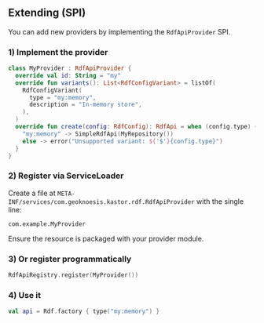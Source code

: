 ## Extending (SPI)

You can add new providers by implementing the `RdfApiProvider` SPI.

### 1) Implement the provider
```kotlin
class MyProvider : RdfApiProvider {
  override val id: String = "my"
  override fun variants(): List<RdfConfigVariant> = listOf(
    RdfConfigVariant(
      type = "my:memory",
      description = "In-memory store",
    ),
  )
  override fun create(config: RdfConfig): RdfApi = when (config.type) {
    "my:memory" -> SimpleRdfApi(MyRepository())
    else -> error("Unsupported variant: ${'$'}{config.type}")
  }
}
```

### 2) Register via ServiceLoader
Create a file at `META-INF/services/com.geoknoesis.kastor.rdf.RdfApiProvider` with the single line:
```
com.example.MyProvider
```

Ensure the resource is packaged with your provider module.

### 3) Or register programmatically
```kotlin
RdfApiRegistry.register(MyProvider())
```

### 4) Use it
```kotlin
val api = Rdf.factory { type("my:memory") }
```


